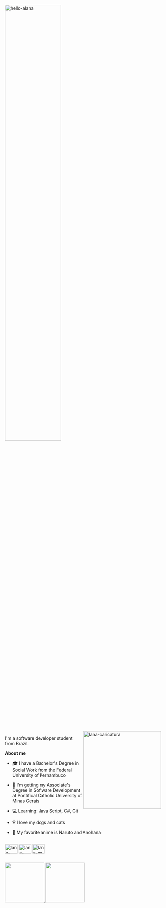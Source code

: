 <img align="center" alt="hello-alana" src="https://media.discordapp.net/attachments/557400688918003712/950559235329118259/unknown.png" width="60%" />
<img align="right" alt="lana-caricatura" src="https://user-images.githubusercontent.com/93610017/139995871-618a69e7-7cbc-4f13-aab1-6645e584a2ac.jpg" width="250px" />

<br />

I'm a software developer student from Brazil.


**About me**

- 🎓 I have a Bachelor's Degree in Social Work from the Federal University of Pernambuco

- 📖 I'm getting my Associate's Degree in Software Development at Pontifical Catholic University of Minas Gerais

- 💻 Learning: Java Script, C#, Git

- 💗 I love my dogs and cats

- 🍜 My favorite anime is Naruto and Anohana


<div style="display: inline_block"><br/>
  <img align="center" alt="lana-html" height="30" width="40" src="https://cdn.jsdelivr.net/gh/devicons/devicon/icons/html5/html5-original.svg" />
  <img align="center" alt="lana-css" height="30" width="40" src="https://cdn.jsdelivr.net/gh/devicons/devicon/icons/css3/css3-original.svg" />
  <img align="center" alt="lana-py" height="30" width="40" src="https://cdn.jsdelivr.net/gh/devicons/devicon/icons/python/python-original.svg" />


  ##
   
<div>
  <a href="https://github.com/alanavscls">
  <img height="127em" src="https://github-readme-stats.vercel.app/api?username=alanavscls&show_icons=true&theme=dracula&include_all_commits=true&count_private=true" />
  <img height="127em" src="https://github-readme-stats.vercel.app/api/top-langs/?username=alanavscls&layout=compact&langs_count=16&theme=dracula" />
</div>




